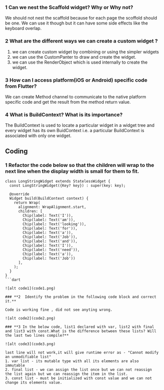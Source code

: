 ### **1 Can we nest the Scaffold widget? Why or Why not?**
We should not nest the scaffold because for each page the scoffold should be one.
We can use it though but it can have some side effects like the keyboard overlap.

### **2 What are the different ways we can create a custom widget ?**
1. we can create custom widget by combining or using the simpler widgets 
2. we can use the CustomPanter to draw and create the widget.
3. we can use the RenderObject which is used internally to create the widget.

### **3 How can I access platform(iOS or Android) specific code from Flutter?**
  We can create Method channel to communicate to the native platform specific code 
  and get the result from the method return value.

### **4 What is BuildContext? What is its importance?**
The BuildContext is used to locate a particular widget in a widget tree and every widget has its own BuidContext 
i.e. a particular BuildContext is associated with only one widget.

## **Coding**
### **1 Refactor the code below so that the children will wrap to the next line when the display width is small for them to fit.**


```
class LongStringWidget extends StatelessWidget {
  const LongStringWidget({Key? key}) : super(key: key);

  @override
  Widget build(BuildContext context) {
    return Wrap(
      alignment: WrapAlignment.start,
      children: [
        Chip(label: Text('I')),
        Chip(label: Text('am')),
        Chip(label: Text('looking')),
        Chip(label: Text('for')),
        Chip(label: Text('a')),
        Chip(label: Text('Job')),
        Chip(label: Text('and')),
        Chip(label: Text('I')),
        Chip(label: Text('need')),
        Chip(label: Text('a')),
        Chip(label: Text('Job'))
      ],
    );
  }
}
```dart 

![alt code1](code1.png)

### **2  Identify the problem in the following code block and correct it.**

Code is working fine , did not see anyting wrong.

![alt code2](code2.png)

### **3 In the below code, list1 declared with var, list2 with final and list3 with const.What is the difference between these lists? Will the last two lines compile?**

![alt code3](code3.png)

last line will not work,it will give runtime error as - "Cannot modify an unmodifiable list"
1. var list - its mutable type with all its elements are also immutable
2. final list - we can assign the list once but we can not reassign the list again but we can reassign the item in the list.
3. const list - must be initialized with const value and we can not change its elements value.